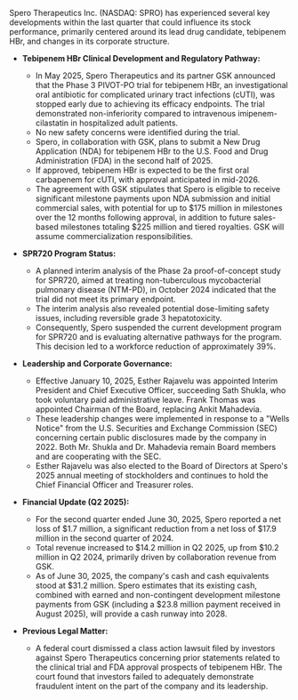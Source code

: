 Spero Therapeutics Inc. (NASDAQ: SPRO) has experienced several key developments within the last quarter that could influence its stock performance, primarily centered around its lead drug candidate, tebipenem HBr, and changes in its corporate structure.

*   **Tebipenem HBr Clinical Development and Regulatory Pathway:**
    *   In May 2025, Spero Therapeutics and its partner GSK announced that the Phase 3 PIVOT-PO trial for tebipenem HBr, an investigational oral antibiotic for complicated urinary tract infections (cUTI), was stopped early due to achieving its efficacy endpoints. The trial demonstrated non-inferiority compared to intravenous imipenem-cilastatin in hospitalized adult patients.
    *   No new safety concerns were identified during the trial.
    *   Spero, in collaboration with GSK, plans to submit a New Drug Application (NDA) for tebipenem HBr to the U.S. Food and Drug Administration (FDA) in the second half of 2025.
    *   If approved, tebipenem HBr is expected to be the first oral carbapenem for cUTI, with approval anticipated in mid-2026.
    *   The agreement with GSK stipulates that Spero is eligible to receive significant milestone payments upon NDA submission and initial commercial sales, with potential for up to $175 million in milestones over the 12 months following approval, in addition to future sales-based milestones totaling $225 million and tiered royalties. GSK will assume commercialization responsibilities.

*   **SPR720 Program Status:**
    *   A planned interim analysis of the Phase 2a proof-of-concept study for SPR720, aimed at treating non-tuberculous mycobacterial pulmonary disease (NTM-PD), in October 2024 indicated that the trial did not meet its primary endpoint.
    *   The interim analysis also revealed potential dose-limiting safety issues, including reversible grade 3 hepatotoxicity.
    *   Consequently, Spero suspended the current development program for SPR720 and is evaluating alternative pathways for the program. This decision led to a workforce reduction of approximately 39%.

*   **Leadership and Corporate Governance:**
    *   Effective January 10, 2025, Esther Rajavelu was appointed Interim President and Chief Executive Officer, succeeding Sath Shukla, who took voluntary paid administrative leave. Frank Thomas was appointed Chairman of the Board, replacing Ankit Mahadevia.
    *   These leadership changes were implemented in response to a "Wells Notice" from the U.S. Securities and Exchange Commission (SEC) concerning certain public disclosures made by the company in 2022. Both Mr. Shukla and Dr. Mahadevia remain Board members and are cooperating with the SEC.
    *   Esther Rajavelu was also elected to the Board of Directors at Spero's 2025 annual meeting of stockholders and continues to hold the Chief Financial Officer and Treasurer roles.

*   **Financial Update (Q2 2025):**
    *   For the second quarter ended June 30, 2025, Spero reported a net loss of $1.7 million, a significant reduction from a net loss of $17.9 million in the second quarter of 2024.
    *   Total revenue increased to $14.2 million in Q2 2025, up from $10.2 million in Q2 2024, primarily driven by collaboration revenue from GSK.
    *   As of June 30, 2025, the company's cash and cash equivalents stood at $31.2 million. Spero estimates that its existing cash, combined with earned and non-contingent development milestone payments from GSK (including a $23.8 million payment received in August 2025), will provide a cash runway into 2028.

*   **Previous Legal Matter:**
    *   A federal court dismissed a class action lawsuit filed by investors against Spero Therapeutics concerning prior statements related to the clinical trial and FDA approval prospects of tebipenem HBr. The court found that investors failed to adequately demonstrate fraudulent intent on the part of the company and its leadership.